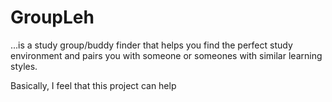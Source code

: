 # GroupLeh
...is a study group/buddy finder that helps you find the perfect study environment and pairs you with someone or someones with similar learning styles.

Basically, I feel that this project can help